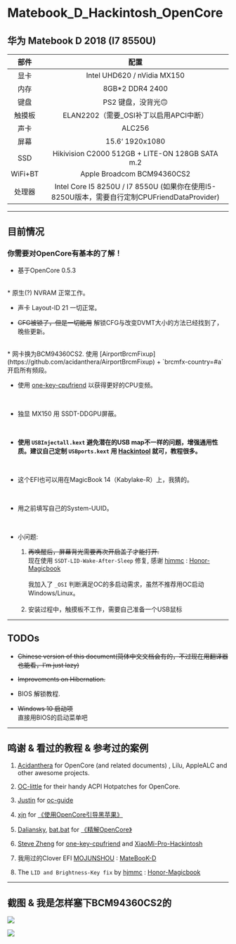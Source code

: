 # Matebook_D_Hackintosh_OpenCore

## 华为 Matebook D 2018 (I7 8550U)

| 部件 | 配置                                                                                                            |
|:--------------:|:------------------------------------------------------------------------------------------------------------------:|
| 显卡 | Intel UHD620 / nVidia MX150                                                                                        |
| 内存         | 8GB*2 DDR4 2400                                                                                                    |
| 键盘     | PS2 键盘，没背光🙃                                                                                   |
| 触摸板       | ELAN2202（需要_OSI补丁以启用APCI中断）                                                             |
| 声卡     | ALC256                                                                                                             |
| 屏幕         | 15.6‘ 1920x1080                                                                                                    |
| SSD            | Hikivision C2000 512GB + LITE-ON 128GB SATA m.2                                                                    |
| WiFi+BT        | Apple Broadcom BCM94360CS2                                                                                         |
| 处理器      | Intel Core I5 8250U / I7 8550U (如果你在使用I5-8250U版本，需要自行定制CPUFriendDataProvider) |

---------

## 目前情况

### **你需要对OpenCore有基本的了解！**

* 基于OpenCore 0.5.3 
<br>
* 原生(?) NVRAM 正常工作。
<br>

* 声卡 Layout-ID 21 一切正常。

* ~~CFG被锁了，但是一切能用~~
    解锁CFG与改变DVMT大小的方法已经找到了，晚些更新。
<br>
* 网卡换为BCM94360CS2. 使用 [AirportBrcmFixup](https://github.com/acidanthera/AirportBrcmFixup) + `brcmfx-country=#a`开启所有频段。
<br>

* 使用 [one-key-cpufriend](https://github.com/stevezhengshiqi/one-key-cpufriend) 以获得更好的CPU变频。
<br>

* 独显 MX150 用 SSDT-DDGPU屏蔽。
<br>

* **使用 `USBInjectall.kext` 避免潜在的USB map不一样的问题，增强通用性质。建议自己定制 `USBports.kext` 用 [Hackintool](http://headsoft.com.au/download/mac/Hackintool.zip) 就可，教程很多。**
<br>


* 这个EFI也可以用在MagicBook 14（Kabylake-R）上，我猜的。
<br>

* 用之前填写自己的System-UUID。
<br>

* 小问题: 
    1. ~~再唤醒后，屏幕背光需要再次开启盖子才能打开.~~    
    现在使用 `SSDT-LID-Wake-After-Sleep` 修复, 感谢 [hjmmc](https://github.com/hjmmc) : [Honor-Magicbook](https://github.com/hjmmc/Honor-Magicbook) <br>   
    我加入了 `_OSI`  判断满足OC的多启动需求，虽然不推荐用OC启动Windows/Linux。 
     <br>

    2. 安装过程中，触摸板不工作，需要自己准备一个USB鼠标
------

## TODOs

* ~~Chinese version of this document(简体中文文档会有的，不过现在用翻译器也能看，I'm just lazy)~~

* ~~Improvements on Hibernation.~~

* BIOS 解锁教程.

* ~~Windows 10 启动项~~<br>直接用BIOS的启动菜单吧  <br>



------

## 鸣谢 &  看过的教程 & 参考过的案例

1. [Acidanthera](https://github.com/acidanthera) for OpenCore (and related documents) , Lilu, AppleALC and other awesome projects.

2. [OC-little](https://github.com/daliansky/OC-little) for their handy ACPI Hotpatches for OpenCore.

3. [Justin](https://github.com/cattyhouse) for  [oc-guide](https://github.com/cattyhouse/oc-guide) 

4. [xjn](https://github.com/xjn819) for [《使用OpenCore引导黑苹果》](https://blog.xjn819.com/?p=543)

5. [Daliansky](https://github.com/daliansky), [bat.bat](https://github.com/williambj1) for [《精解OpenCore》](https://blog.daliansky.net/OpenCore-BootLoader.html)

6. [Steve Zheng](https://github.com/stevezhengshiqi) for [one-key-cpufriend](https://github.com/stevezhengshiqi/one-key-cpufriend) and [XiaoMi-Pro-Hackintosh](https://github.com/daliansky/XiaoMi-Pro-Hackintosh)

7. 我用过的Clover EFI [MOJUNSHOU](https://github.com/MOJUNSHOU) : [MateBooK-D](https://github.com/MOJUNSHOU/MateBooK-D)

8. The `LID and Brightness-Key fix` by [hjmmc](https://github.com/hjmmc) : [Honor-Magicbook](https://github.com/hjmmc/Honor-Magicbook)

-----
## 截图 & 我是怎样塞下BCM94360CS2的 

![  ](https://github.com/Zero-zer0/Matebook_D_Hackintosh_OpenCore/blob/master/截屏2019-12-22下午10.28.37.png)

![   ](https://github.com/Zero-zer0/Matebook_D_Hackintosh_OpenCore/blob/master/BCM94360CS2.jpg)



